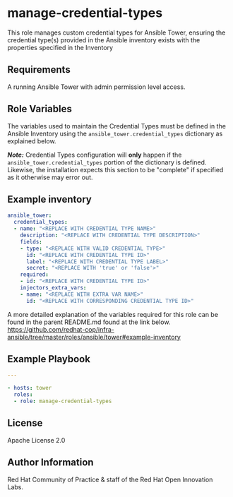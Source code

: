 manage-credential-types
=======================

This role manages custom credential types for Ansible Tower, ensuring the credential type(s) provided in the Ansible inventory exists with the properties specified in the Inventory

## Requirements

A running Ansible Tower with admin permission level access.


## Role Variables

The variables used to maintain the Credential Types must be defined in the Ansible Inventory using the `ansible_tower.credential_types` dictionary as explained below.

**_Note:_** Credential Types configuration will **only** happen if the `ansible_tower.credential_types` portion of the dictionary is defined. Likewise, the installation expects this section to be "complete" if specified as it otherwise may error out.

## Example inventory

```yaml
ansible_tower:
  credential_types:
  - name: "<REPLACE WITH CREDENTIAL TYPE NAME>"
    description: "<REPLACE WITH CREDENTIAL TYPE DESCRIPTION>"
    fields:
    - type: "<REPLACE WITH VALID CREDENTIAL TYPE>"
      id: "<REPLACE WITH CREDENTIAL TYPE ID>"
      label: "<REPLACE WITH CREDENTIAL TYPE LABEL>"
      secret: "<REPLACE WITH 'true' or 'false'>"
    required:
    - id: "<REPLACE WITH CREDENTIAL TYPE ID>"
    injectors_extra_vars:
    - name: "<REPLACE WITH EXTRA VAR NAME>"
      id: "<REPLACE WITH CORRESPONDING CREDENTIAL TYPE ID>"
```

A more detailed explanation of the variables required for this role can be found in the parent README.md found at the link below.
https://github.com/redhat-cop/infra-ansible/tree/master/roles/ansible/tower#example-inventory

## Example Playbook

```yaml
---

- hosts: tower
  roles:
  - role: manage-credential-types
```

License
-------

Apache License 2.0


Author Information
------------------

Red Hat Community of Practice & staff of the Red Hat Open Innovation Labs.
